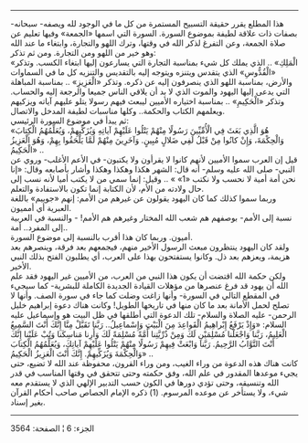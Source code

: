 ------------------------------------------------------------------------

هذا المطلع يقرر حقيقة التسبيح المستمرة من كل ما في الوجود لله ويصفه-
سبحانه- بصفات ذات علاقة لطيفة بموضوع السورة. السورة التي اسمها «الجمعة»
وفيها تعليم عن صلاة الجمعة، وعن التفرغ لذكر الله في وقتها، وترك اللهو
والتجارة، وابتغاء ما عند الله وهو خير من اللهو ومن التجارة. ومن ثم
تذكر:  
«الْمَلِكِ» .. الذي يملك كل شيء بمناسبة التجارة التي يسارعون إليها ابتغاء
الكسب. وتذكر «الْقُدُّوسِ» الذي يتقدس ويتنزه ويتوجه إليه بالتقديس والتنزيه كل
ما في السماوات والأرض، بمناسبة اللهو الذي ينصرفون إليه عن ذكره. وتذكر
«الْعَزِيزِ» .. بمناسبة المباهلة التي يدعى إليها اليهود والموت الذي لا بد أن
يلاقي الناس جميعا والرجعة إليه والحساب. وتذكر «الْحَكِيمِ» .. بمناسبة
اختياره الأميين ليبعث فيهم رسولا يتلو عليهم آياته ويزكيهم ويعلمهم الكتاب
والحكمة.. وكلها مناسبات لطيفة المدخل والاتصال.  
ثم يبدأ في موضوع السورة الرئيسي:  
«هُوَ الَّذِي بَعَثَ فِي الْأُمِّيِّينَ رَسُولًا مِنْهُمْ يَتْلُوا عَلَيْهِمْ آياتِهِ وَيُزَكِّيهِمْ، وَيُعَلِّمُهُمُ
الْكِتابَ وَالْحِكْمَةَ، وَإِنْ كانُوا مِنْ قَبْلُ لَفِي ضَلالٍ مُبِينٍ. وَآخَرِينَ مِنْهُمْ لَمَّا يَلْحَقُوا
بِهِمْ، وَهُوَ الْعَزِيزُ الْحَكِيمُ» ..  
قيل إن العرب سموا الأميين لأنهم كانوا لا يقرأون ولا يكتبون- في الأعم
الأغلب- وروي عن النبي- صلى الله عليه وسلم- أنه قال: الشهر هكذا وهكذا
وهكذا وأشار بأصابعه وقال: «إنا نحن أمة أمية لا نحسب ولا نكتب «1» » ..
وقيل: إنما سمي من لا يكتب أميا لأنه نسب إلى حال ولادته من الأم، لأن
الكتابة إنما تكون بالاستفادة والتعلم.  
وربما سموا كذلك كما كان اليهود يقولون عن غيرهم من الأمم: إنهم «جوييم»
باللغة العبرية أي أمميون.  
نسبة إلى الأمم- بوصفهم هم شعب الله المختار وغيرهم هم الأمم! - والنسبة في
العربية إلى المفرد.. أمة..  
أميون. وربما كان هذا أقرب بالنسبة إلى موضوع السورة.  
ولقد كان اليهود ينتظرون مبعث الرسول الأخير منهم، فيجمعهم بعد فرقة،
وينصرهم بعد هزيمة، ويعزهم بعد ذل. وكانوا يستفتحون بهذا على العرب، أي
يطلبون الفتح بذلك النبي الأخير.  
ولكن حكمة الله اقتضت أن يكون هذا النبي من العرب، من الأميين غير اليهود
فقد علم الله أن يهود قد فرغ عنصرها من مؤهلات القيادة الجديدة الكاملة
للبشرية- كما سيجيء في المقطع التالي في السورة- وأنها زاغت وضلت كما جاء
في سورة الصف. وأنها لا تصلح لحمل الأمانة بعد ما كان منها في تاريخها
الطويل! وكانت هناك دعوة إبراهيم خليل الرحمن- عليه الصلاة والسلام- تلك
الدعوة التي أطلقها في ظل البيت هو وإسماعيل عليه السلام: «وَإِذْ يَرْفَعُ
إِبْراهِيمُ الْقَواعِدَ مِنَ الْبَيْتِ وَإِسْماعِيلُ.. رَبَّنا تَقَبَّلْ مِنَّا إِنَّكَ أَنْتَ السَّمِيعُ الْعَلِيمُ،
رَبَّنا وَاجْعَلْنا مُسْلِمَيْنِ لَكَ وَمِنْ ذُرِّيَّتِنا أُمَّةً مُسْلِمَةً لَكَ وَأَرِنا مَناسِكَنا وَتُبْ عَلَيْنا
إِنَّكَ أَنْتَ التَّوَّابُ الرَّحِيمُ. رَبَّنا وَابْعَثْ فِيهِمْ رَسُولًا مِنْهُمْ يَتْلُوا عَلَيْهِمْ آياتِكَ،
وَيُعَلِّمُهُمُ الْكِتابَ وَالْحِكْمَةَ وَيُزَكِّيهِمْ. إِنَّكَ أَنْتَ الْعَزِيزُ الْحَكِيمُ» ..  
كانت هناك هذه الدعوة من وراء الغيب، ومن وراء القرون، محفوظة عند الله لا
تضيع، حتى يجيء موعدها المقدور في علم الله، وفق حكمته وحتى تتحقق في وقتها
المناسب في قدر الله وتنسيقه، وحتى تؤدي دورها في الكون حسب التدبير الإلهي
الذي لا يستقدم معه شيء، ولا يستأخر عن موعده المرسوم. (1) ذكره الإمام
الجصاص صاحب أحكام القرآن بغير إسناد.

------------------------------------------------------------------------

الجزء: 6 ¦ الصفحة: 3564
